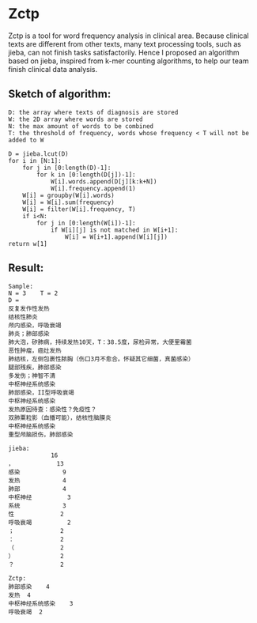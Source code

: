 Zctp
========
Zctp is a tool for word frequency analysis in clinical area. Because clinical texts are different from other texts, many text processing tools, such as jieba, can not finish tasks satisfactorily. Hence I proposed an algorithm based on jieba, inspired from k-mer counting algorithms, to help our team finish clinical data analysis.

Sketch of algorithm:
--------
```
D: the array where texts of diagnosis are stored
W: the 2D array where words are stored
N: the max amount of words to be combined
T: the threshold of frequency, words whose frequency < T will not be added to W
```
```
D = jieba.lcut(D)
for i in [N:1]:
    for j in [0:length(D)-1]:
        for k in [0:length(D[j])-1]:
            W[i].words.append(D[j][k:k+N])
            W[i].frequency.append(1)
    W[i] = groupby(W[i].words)
    W[i] = W[i].sum(frequency)
    W[i] = filter(W[i].frequency, T)
    if i<N:
        for j in [0:length(W[i])-1]:
            if W[i][j] is not matched in W[i+1]:
                W[i] = W[i+1].append(W[i][j])
return w[1]
```

Result:
--------
```
Sample:
N = 3    T = 2
D = 
反复发作性发热
结核性肺炎
颅内感染，呼吸衰竭
肺炎；肺部感染
肺大泡，矽肺病，持续发热10天，T：38.5度，尿检异常，大便里霉菌
恶性肿瘤，癌灶发热
肺结核，左侧包裹性脓胸（伤口3月不愈合。怀疑其它细菌，真菌感染）
腿部残疾，肺部感染
多发伤；神智不清
中枢神经系统感染
肺部感染，II型呼吸衰竭
中枢神经系统感染
发热原因待查：感染性？免疫性？
双肺粟粒影（血播可能），结核性脑膜炎
中枢神经系统感染
重型颅脑损伤，肺部感染
```
```
jieba:
            16
，            13
感染            9
发热            4
肺部            4
中枢神经          3
系统            3
性             2
呼吸衰竭          2
；             2
：             2
（             2
）             2
？             2
```
```
Zctp:
肺部感染	4
发热	4
中枢神经系统感染	3
呼吸衰竭  2
```
